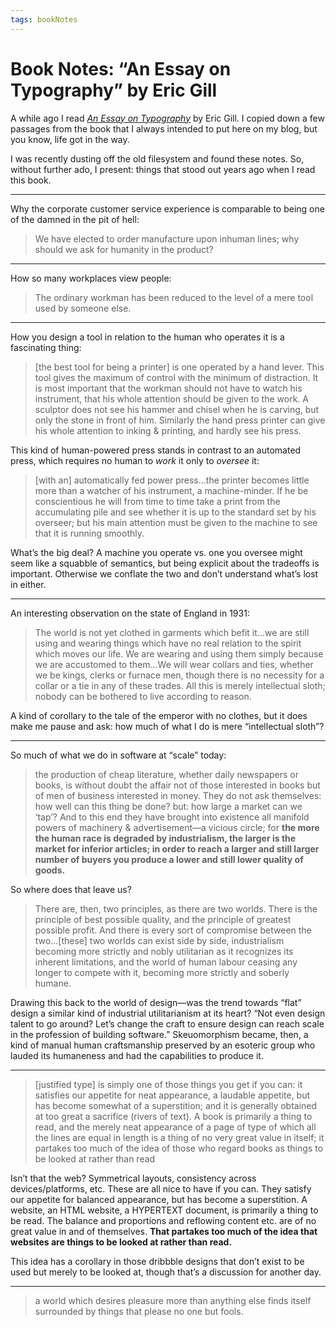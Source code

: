 ```yaml
---
tags: bookNotes
---
```


# Book Notes: “An Essay on Typography” by Eric Gill

A while ago I read _[An Essay on Typography](https://www.amazon.com/Essay-Typography-Eric-Gill/dp/0879239506)_ by Eric Gill. I copied down a few passages from the book that I always intended to put here on my blog, but you know, life got in the way.

I was recently dusting off the old filesystem and found these notes. So, without further ado, I present: things that stood out years ago when I read this book.

---

Why the corporate customer service experience is comparable to being one of the damned in the pit of hell:

> We have elected to order manufacture upon inhuman lines; why should we ask for humanity in the product?

---

How so many workplaces view people:

> The ordinary workman has been reduced to the level of a mere tool used by someone else. 

---

How you design a tool in relation to the human who operates it is a fascinating thing:

> [the best tool for being a printer] is one operated by a hand lever. This tool gives the maximum of control with the minimum of distraction. It is most important that the workman should not have to watch his instrument, that his whole attention should be given to the work. A sculptor does not see his hammer and chisel when he is carving, but only the stone in front of him. Similarly the hand press printer can give his whole attention to inking & printing, and hardly see his press. 

This kind of human-powered press stands in contrast to an automated press, which requires no human to _work_ it only to _oversee_ it:

> [with an] automatically fed power press…the printer becomes little more than a watcher of his instrument, a machine-minder. If he be conscientious he will from time to time take a print from the accumulating pile and see whether it is up to the standard set by his overseer; but his main attention must be given to the machine to see that it is running smoothly.

What’s the big deal? A machine you operate vs. one you oversee might seem like a squabble of semantics, but being explicit about the tradeoffs is important. Otherwise we conflate the two and don’t understand what’s lost in either.

---

An interesting observation on the state of England in 1931:

> The world is not yet clothed in garments which befit it…we are still using and wearing things which have no real relation to the spirit which moves our life. We are wearing and using them simply because we are accustomed to them…We will wear collars and ties, whether we be kings, clerks or furnace men, though there is no necessity for a collar or a tie in any of these trades. All this is merely intellectual sloth; nobody can be bothered to live according to reason.

A kind of corollary to the tale of the emperor with no clothes, but it does make me pause and ask: how much of what I do is mere “intellectual sloth”?

---

So much of what we do in software at “scale” today:

> the production of cheap literature, whether daily newspapers or books, is without doubt the affair not of those interested in books but of men of business interested in money. They do not ask themselves: how well can this thing be done? but: how large a market can we ‘tap’? And to this end they have brought into existence all manifold powers of machinery & advertisement—a vicious circle; for **the more the human race is degraded by industrialism, the larger is the market for inferior articles; in order to reach a larger and still larger number of buyers you produce a lower and still lower quality of goods.**

So where does that leave us?

> There are, then, two principles, as there are two worlds. There is the principle of best possible quality, and the principle of greatest possible profit. And there is every sort of compromise between the two…[these] two worlds can exist side by side, industrialism becoming more strictly and nobly utilitarian as it recognizes its inherent limitations, and the world of human labour ceasing any longer to compete with it, becoming more strictly and soberly humane.

Drawing this back to the world of design—was the trend towards “flat” design a similar kind of industrial utilitarianism at its heart? “Not even design talent to go around? Let’s change the craft to ensure design can reach scale in the profession of building software.” Skeuomorphism became, then, a kind of manual human craftsmanship preserved by an esoteric group who lauded its humaneness and had the capabilities to produce it.

---

> [justified type] is simply one of those things you get if you can: it satisfies our appetite for neat appearance, a laudable appetite, but has become somewhat of a superstition; and it is generally obtained at too great a sacrifice (rivers of text). A book is primarily a thing to read, and the merely neat appearance of a page of type of which all the lines are equal in length is a thing of no very great value in itself; it partakes too much of the idea of those who regard books as things to be looked at rather than read

Isn’t that the web? Symmetrical layouts, consistency across devices/platforms, etc. These are all nice to have if you can. They satisfy our appetite for balanced appearance, but has become a superstition. A website, an HTML website, a HYPERTEXT document, is primarily a thing to be read. The balance and proportions and reflowing content etc. are of no great value in and of themselves. **That partakes too much of the idea that websites are things to be looked at rather than read.** 

This idea has a corollary in those dribbble designs that don’t exist to be used but merely to be looked at, though that’s a discussion for another day.

---

> a world which desires pleasure more than anything else finds itself surrounded by things that please no one but fools.